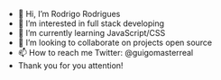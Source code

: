 - 👋 Hi, I’m Rodrigo Rodrigues
- 👀 I’m interested in full stack developing 
- 🌱 I’m currently learning JavaScript/CSS
- 💞️ I’m looking to collaborate on projects open source
- 📫 How to reach me Twitter: @guigomasterreal
- Thank you for you attention! 


<!---
guigomaster01/guigomaster01 is a ✨ special ✨ repository because its `README.md` (this file) appears on your GitHub profile.
You can click the Preview link to take a look at your changes.
--->
